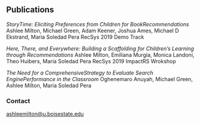 ## Publications

*StoryTime: Eliciting Preferences from Children for BookRecommendations*
  Ashlee Milton, Michael Green, Adam Keener, Joshua Ames, Michael D Ekstrand, Maria Soledad Pera
  RecSys 2019 Demo Track
 
*Here, There, and Everywhere: Building a Scaffolding for Children’s Learning through Recommendations*
  Ashlee Milton, Emiliana Murgia, Monica Landoni, Theo Huibers, Maria Soledad Pera
  RecSys 2019 ImpactRS Wrokshop
  
*The Need for a ComprehensiveStrategy to Evaluate Search EnginePerformance in the Classroom*
  Oghenemaro Anuyah, Michael Green, Ashlee Milton, Maria Soledad Pera


### Contact

ashleemilton@u.boisestate.edu
